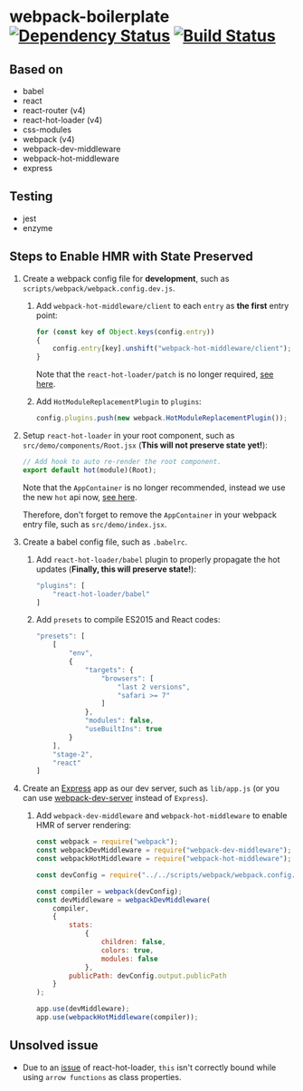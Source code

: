 # webpack-boilerplate [![Dependency Status](https://david-dm.org/nonoroazoro/webpack-boilerplate.svg?style=flat-square)](https://david-dm.org/nonoroazoro/webpack-boilerplate) [![Build Status](https://travis-ci.org/nonoroazoro/webpack-boilerplate.svg?branch=master)](https://travis-ci.org/nonoroazoro/webpack-boilerplate)


## Based on

- babel
- react
- react-router (v4)
- react-hot-loader (v4)
- css-modules
- webpack (v4)
- webpack-dev-middleware
- webpack-hot-middleware
- express


## Testing

- jest
- enzyme


## Steps to Enable HMR with State Preserved

1. Create a webpack config file for **development**, such as `scripts/webpack/webpack.config.dev.js`.

    1. Add `webpack-hot-middleware/client` to each `entry` as **the first** entry point:

        ```javascript
        for (const key of Object.keys(config.entry))
        {
            config.entry[key].unshift("webpack-hot-middleware/client");
        }
        ```

        Note that the `react-hot-loader/patch` is no longer required, [see here](https://github.com/gaearon/react-hot-loader#no-patch-required).

    1. ​Add `HotModuleReplacementPlugin` to `plugins`:

        ```javascript
        config.plugins.push(new webpack.HotModuleReplacementPlugin());
        ```

1. Setup `react-hot-loader` in your root component, such as `src/demo/components/Root.jsx` (**This will not preserve state yet!**):

    ```javascript
    // Add hook to auto re-render the root component.
    export default hot(module)(Root);
    ```

    Note that the `AppContainer` is no longer recommended, instead we use the new `hot` api now, [see here](https://github.com/gaearon/react-hot-loader#appcontainer-vs-hot).

    Therefore, don't forget to remove the `AppContainer` in your webpack entry file, such as `src/demo/index.jsx`.

1. Create a babel config file, such as `.babelrc`.

    1. Add `react-hot-loader/babel` plugin to properly propagate the hot updates (**Finally, this will preserve state!**):

        ```javascript
        "plugins": [
            "react-hot-loader/babel"
        ]
        ```

    1. Add `presets` to compile ES2015 and React codes:

        ```javascript
        "presets": [
            [
                "env",
                {
                    "targets": {
                        "browsers": [
                            "last 2 versions",
                            "safari >= 7"
                        ]
                    },
                    "modules": false,
                    "useBuiltIns": true
                }
            ],
            "stage-2",
            "react"
        ]
        ```

1. Create an [Express](https://expressjs.com/) app as our dev server, such as `lib/app.js` (or you can use [webpack-dev-server](https://github.com/webpack/webpack-dev-server) instead of `Express`).

    1. Add `webpack-dev-middleware` and `webpack-hot-middleware` to enable HMR of server rendering:

        ```javascript
        const webpack = require("webpack");
        const webpackDevMiddleware = require("webpack-dev-middleware");
        const webpackHotMiddleware = require("webpack-hot-middleware");

        const devConfig = require("../../scripts/webpack/webpack.config.dev");

        const compiler = webpack(devConfig);
        const devMiddleware = webpackDevMiddleware(
            compiler,
            {
                stats:
                    {
                        children: false,
                        colors: true,
                        modules: false
                    },
                publicPath: devConfig.output.publicPath
            }
        );

        app.use(devMiddleware);
        app.use(webpackHotMiddleware(compiler));
        ```


## Unsolved issue

- Due to an [issue](https://github.com/gaearon/react-hot-loader/issues/391) of react-hot-loader, `this` isn't correctly bound while using `arrow functions` as class properties.
